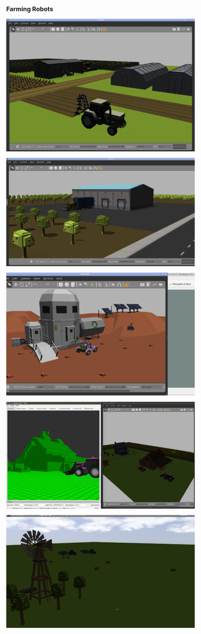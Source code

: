 ### Farming Robots

![Organic](https://raw.githubusercontent.com/droter/droter/main/organic.png)

![Orchard](https://raw.githubusercontent.com/droter/droter/main/new_barn.png)

![ROS2 Future](https://raw.githubusercontent.com/droter/droter/main/ros2_future.png)

![Map Making](https://raw.githubusercontent.com/droter/droter/main/map.png)

![Farming Robots](https://raw.githubusercontent.com/droter/droter/main/teamwork.gif)

<!--
**droter/droter** is a ✨ _special_ ✨ repository because its `README.md` (this file) appears on your GitHub profile.

Here are some ideas to get you started:

- 🔭 I’m currently working on ...
- 🌱 I’m currently learning ...
- 👯 I’m looking to collaborate on ...
- 🤔 I’m looking for help with ...
- 💬 Ask me about ...
- 📫 How to reach me: ...
- 😄 Pronouns: ...
- ⚡ Fun fact: ...
-->
